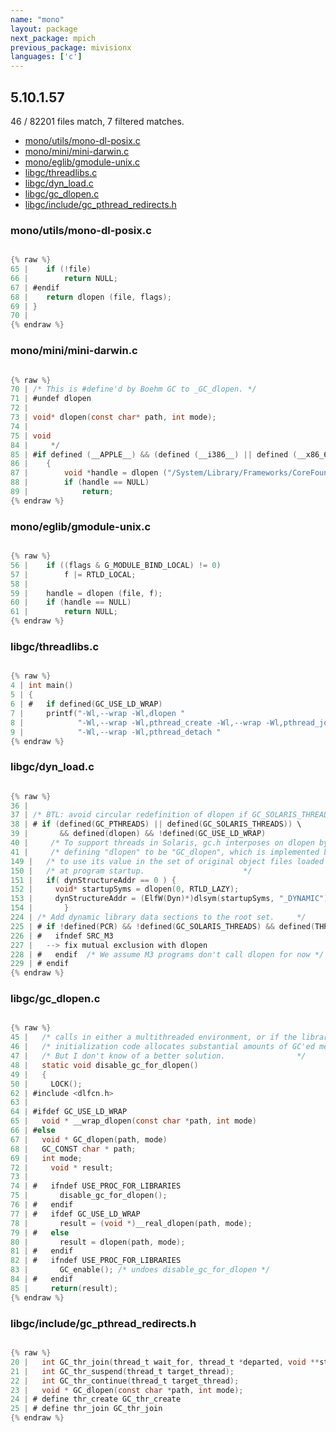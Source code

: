 ```yaml
---
name: "mono"
layout: package
next_package: mpich
previous_package: mivisionx
languages: ['c']
---
```

## 5.10.1.57
46 / 82201 files match, 7 filtered matches.

 - [mono/utils/mono-dl-posix.c](#monoutilsmono-dl-posixc)
 - [mono/mini/mini-darwin.c](#monominimini-darwinc)
 - [mono/eglib/gmodule-unix.c](#monoeglibgmodule-unixc)
 - [libgc/threadlibs.c](#libgcthreadlibsc)
 - [libgc/dyn_load.c](#libgcdyn_loadc)
 - [libgc/gc_dlopen.c](#libgcgc_dlopenc)
 - [libgc/include/gc_pthread_redirects.h](#libgcincludegc_pthread_redirectsh)

### mono/utils/mono-dl-posix.c

```c

{% raw %}
65 | 	if (!file)
66 | 		return NULL;
67 | #endif
68 | 	return dlopen (file, flags);
69 | }
70 | 
{% endraw %}

```
### mono/mini/mini-darwin.c

```c

{% raw %}
70 | /* This is #define'd by Boehm GC to _GC_dlopen. */
71 | #undef dlopen
72 | 
73 | void* dlopen(const char* path, int mode);
74 | 
75 | void
84 | 	 */
85 | #if defined (__APPLE__) && (defined (__i386__) || defined (__x86_64__))
86 | 	{
87 | 		void *handle = dlopen ("/System/Library/Frameworks/CoreFoundation.framework/CoreFoundation", RTLD_LAZY);
88 | 		if (handle == NULL)
89 | 			return;
{% endraw %}

```
### mono/eglib/gmodule-unix.c

```c

{% raw %}
56 | 	if ((flags & G_MODULE_BIND_LOCAL) != 0)
57 | 		f |= RTLD_LOCAL;
58 | 
59 | 	handle = dlopen (file, f);
60 | 	if (handle == NULL)
61 | 		return NULL;
{% endraw %}

```
### libgc/threadlibs.c

```c

{% raw %}
4 | int main()
5 | {
6 | #   if defined(GC_USE_LD_WRAP)
7 | 	printf("-Wl,--wrap -Wl,dlopen "
8 | 	       "-Wl,--wrap -Wl,pthread_create -Wl,--wrap -Wl,pthread_join "
9 | 	       "-Wl,--wrap -Wl,pthread_detach "
{% endraw %}

```
### libgc/dyn_load.c

```c

{% raw %}
36 | 
37 | /* BTL: avoid circular redefinition of dlopen if GC_SOLARIS_THREADS defined */
38 | # if (defined(GC_PTHREADS) || defined(GC_SOLARIS_THREADS)) \
39 |       && defined(dlopen) && !defined(GC_USE_LD_WRAP)
40 |     /* To support threads in Solaris, gc.h interposes on dlopen by       */
41 |     /* defining "dlopen" to be "GC_dlopen", which is implemented below.  */
149 | 	/* to use its value in the set of original object files loaded	*/
150 | 	/* at program startup.						*/
151 | 	if( dynStructureAddr == 0 ) {
152 | 	  void* startupSyms = dlopen(0, RTLD_LAZY);
153 | 	  dynStructureAddr = (ElfW(Dyn)*)dlsym(startupSyms, "_DYNAMIC");
154 | 		}
224 | /* Add dynamic library data sections to the root set.		*/
225 | # if !defined(PCR) && !defined(GC_SOLARIS_THREADS) && defined(THREADS)
226 | #   ifndef SRC_M3
227 | 	--> fix mutual exclusion with dlopen
228 | #   endif  /* We assume M3 programs don't call dlopen for now */
229 | # endif
{% endraw %}

```
### libgc/gc_dlopen.c

```c

{% raw %}
45 |   /* calls in either a multithreaded environment, or if the library	*/
46 |   /* initialization code allocates substantial amounts of GC'ed memory.	*/
47 |   /* But I don't know of a better solution.				*/
48 |   static void disable_gc_for_dlopen()
49 |   {
50 |     LOCK();
62 | #include <dlfcn.h>
63 | 
64 | #ifdef GC_USE_LD_WRAP
65 |   void * __wrap_dlopen(const char *path, int mode)
66 | #else
67 |   void * GC_dlopen(path, mode)
68 |   GC_CONST char * path;
69 |   int mode;
72 |     void * result;
73 |     
74 | #   ifndef USE_PROC_FOR_LIBRARIES
75 |       disable_gc_for_dlopen();
76 | #   endif
77 | #   ifdef GC_USE_LD_WRAP
78 |       result = (void *)__real_dlopen(path, mode);
79 | #   else
80 |       result = dlopen(path, mode);
81 | #   endif
82 | #   ifndef USE_PROC_FOR_LIBRARIES
83 |       GC_enable(); /* undoes disable_gc_for_dlopen */
84 | #   endif
85 |     return(result);
{% endraw %}

```
### libgc/include/gc_pthread_redirects.h

```c

{% raw %}
20 |   int GC_thr_join(thread_t wait_for, thread_t *departed, void **status);
21 |   int GC_thr_suspend(thread_t target_thread);
22 |   int GC_thr_continue(thread_t target_thread);
23 |   void * GC_dlopen(const char *path, int mode);
24 | # define thr_create GC_thr_create
25 | # define thr_join GC_thr_join
{% endraw %}

```